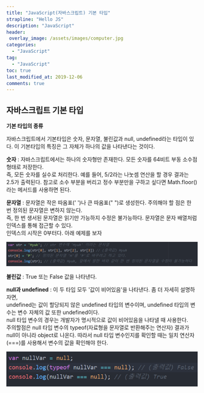 ```yaml
---
title: "JavaScript(자바스크립트) 기본 타입"
strapline: "Hello JS"
description: "JavaScript"
header:
 overlay_image: /assets/images/computer.jpg
categories:
  - "JavaScript"
tag:
  - "JavaScript"
toc: true
last_modified_at: 2019-12-06
comments: true
---
```


## 자바스크립트 기본 타입


**기본 타입의 종류**<br>

자바스크립트에서 기본타입은 숫자, 문자열, 불린값과 null, undefined라는 타입이 있다.
이 기본타입의 특징은 그 자체가 하나의 값을 나타낸다는 것이다.<br>

**숫자** : 자바스크립트에서는 하나의 숫자형만 존재한다. 모든 숫자를 64비트 부동 소수점 형태로
저장한다. <br>즉, 모든 숫자를 실수로 처리한다. 예를 들어, 5&#47;2라는 나눗셈 연산을 할 경우 결과는
2.5가 출력된다. 참고로 소수 부분을 버리고 정수 부분만을 구하고 싶다면 Math.floor()라는 
메서드를 사용하면 된다.

**문자열** : 문자열은 작은 따옴표(' ')나 큰 따옴표(" ")로 생성한다. 주의해야 할 점은 한 번 
정의된 문자열은 변하지 않는다.<br> 즉, 한 번 생서된 문자열은 읽기만 가능하지 수정은 불가능하다.
문자열은 문자 배열처럼 인덱스를 통해 접근할 수 있다. <br>인덱스의 시작은 0부터다. 아래 예제를 보자 <br>

![js-1](/assets/images/js-1.jpg)<br>


**불린값** : True 또는 False 값을 나타낸다.<br>

**null과 undefined** : 이 두 타입 모두 '값이 비어있음'을 나타낸다. 좀 더 자세히 설명하자면,<br> undefined는
값이 할당되지 않은 undefined 타입의 변수이며, undefined 타입의 변수는 변수 자체의 값 또한 
undefined이다.<br>null 타입 변수의 경우는 개발자가 명시적으로 값이 비어있음을 나타낼 때 사용한다.<br>
주의할점은 null 타입 변수의 typeof(자료형을 문자열로 반환해주는 연산자) 결과가 null이 아니라 
object로 나온다. 따라서 null 타입 변수인지를 확인할 때는 일치 연산자(===)를 사용해서 변수의 값을
확인해야 한다.<br>

![js-1](/assets/images/js-2.jpg)